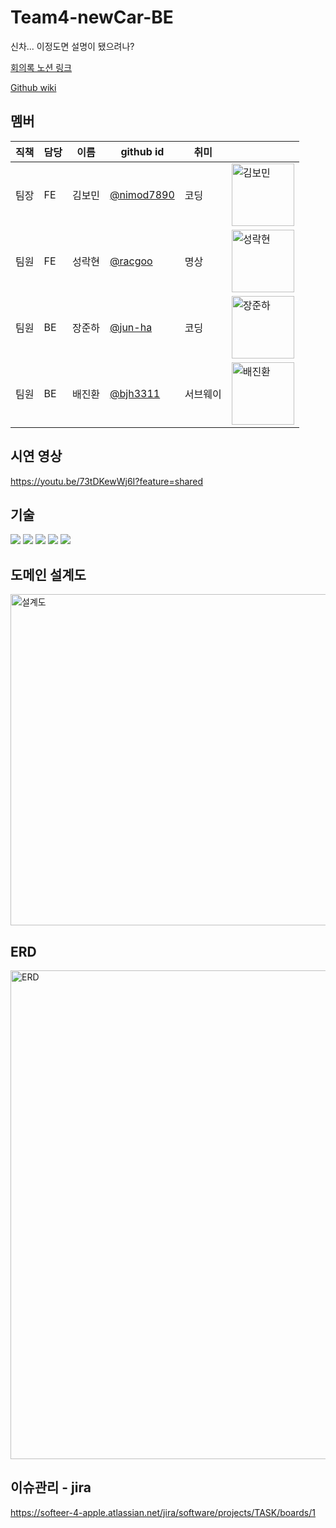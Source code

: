 # Team4-newCar-BE
신차... 이정도면 설명이 됐으려나?

[회의록 노션 링크](https://www.notion.so/bside/b0eb075bb2374e2e8a7dddd5ad35ea9c?v=ed0613449dab48248731f85f79a04f0f&pvs=4)

[Github wiki](https://github.com/softeerbootcamp4th/Team4-newCar-FE/wiki)

## 멤버
  | 직책 | 담당 | 이름 | github id  | 취미 | |
|--|--|--|--|--|--|
| 팀장 | FE | 김보민 |  [@nimod7890](https://github.com/nimod7890)| 코딩 | <img src="https://github.com/user-attachments/assets/f2a2d74e-6c39-48ea-ab20-7665eae9be12" alt="김보민" width="100"/> |
| 팀원 | FE | 성락현 | [@racgoo](https://github.com/racgoo) | 명상 | <img src="https://github.com/user-attachments/assets/27a3d5e6-4a37-42e4-9393-d8e353d5b11f" alt="성락현" width="100"/> |
| 팀원 | BE | 장준하 | [@jun-ha](https://github.com/jun-ha) | 코딩 | <img src="https://github.com/user-attachments/assets/27a3d5e6-4a37-42e4-9393-d8e353d5b11f" alt="장준하" width="100"/> |
| 팀원 | BE | 배진환 | [@bjh3311](https://github.com/bjh3311) | 서브웨이 | <img src="https://github.com/user-attachments/assets/4e55c61e-48a0-47c4-be22-9ac97b6c9f1a" alt="배진환" width="100"/>  |


## 시연 영상
https://youtu.be/73tDKewWj6I?feature=shared

## 기술

<img src="https://img.shields.io/badge/spring-6DB33F?style=for-the-badge&logo=spring&logoColor=white"> <img src="https://img.shields.io/badge/springboot-6DB33F?style=for-the-badge&logo=springboot&logoColor=white"> <img src="https://img.shields.io/badge/java-FF7F00?style=for-the-badge&logo=java&logoColor=white"> <img src="https://img.shields.io/badge/mysql-4479A1?style=for-the-badge&logo=mysql&logoColor=white"> <img src="https://img.shields.io/badge/redis-%23DD0031.svg?style=for-the-badge&logo=redis&logoColor=white">


## 도메인 설계도
<img width="530" alt="설계도" src="https://github.com/user-attachments/assets/6b41e28d-e1f3-40ee-be86-a81450ffaa98">

## ERD
<img width="782" alt="ERD" src="https://github.com/user-attachments/assets/06e4013a-c334-488f-a2ce-ac975a33dfcd">

## 이슈관리 - jira


https://softeer-4-apple.atlassian.net/jira/software/projects/TASK/boards/1
